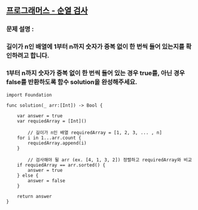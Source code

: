 ## [프로그래머스 - 순열 검사](https://programmers.co.kr/learn/courses/18/lessons/1877)
### 문제 설명 :
### 길이가 n인 배열에 1부터 n까지 숫자가 중복 없이 한 번씩 들어 있는지를 확인하려고 합니다.
### 1부터 n까지 숫자가 중복 없이 한 번씩 들어 있는 경우 true를, 아닌 경우 false를 반환하도록 함수 solution을 완성해주세요.

```
import Foundation

func solution(_ arr:[Int]) -> Bool {
    
    var answer = true
    var requiedArray = [Int]()
    
		// 길이가 n인 배열 requiredArray = [1, 2, 3, ... , n]
    for i in 1...arr.count {
        requiedArray.append(i)
    }
    
		// 검사해야 될 arr (ex. [4, 1, 3, 2]) 정렬하고 requiredArray와 비교
    if requiedArray == arr.sorted() {
        answer = true
    } else {
        answer = false
    }

    return answer
}
```
